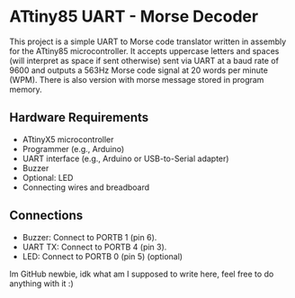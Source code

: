 # ATtiny85 UART - Morse Decoder

This project is a simple UART to Morse code translator written in assembly for the ATtiny85 microcontroller. It accepts uppercase letters and spaces (will interpret as space if sent otherwise) sent via UART at a baud rate of 9600 and outputs a 563Hz Morse code signal at 20 words per minute (WPM). There is also version with morse message stored in program memory.

## Hardware Requirements
* ATtinyX5 microcontroller
* Programmer (e.g., Arduino)
* UART interface (e.g., Arduino or USB-to-Serial adapter)
* Buzzer
* Optional: LED
* Connecting wires and breadboard
## Connections
* Buzzer: Connect to PORTB 1 (pin 6).
* UART TX: Connect to PORTB 4 (pin 3).
* LED: Connect to PORTB 0 (pin 5) (optional)

Im GitHub newbie, idk what am I supposed to write here, feel free to do anything with it :)
